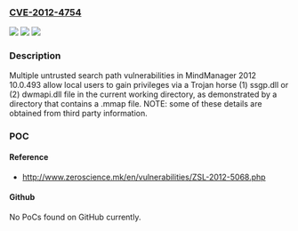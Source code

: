 ### [CVE-2012-4754](https://cve.mitre.org/cgi-bin/cvename.cgi?name=CVE-2012-4754)
![](https://img.shields.io/static/v1?label=Product&message=n%2Fa&color=blue)
![](https://img.shields.io/static/v1?label=Version&message=n%2Fa&color=blue)
![](https://img.shields.io/static/v1?label=Vulnerability&message=n%2Fa&color=brighgreen)

### Description

Multiple untrusted search path vulnerabilities in MindManager 2012 10.0.493 allow local users to gain privileges via a Trojan horse (1) ssgp.dll or (2) dwmapi.dll file in the current working directory, as demonstrated by a directory that contains a .mmap file.  NOTE: some of these details are obtained from third party information.

### POC

#### Reference
- http://www.zeroscience.mk/en/vulnerabilities/ZSL-2012-5068.php

#### Github
No PoCs found on GitHub currently.


